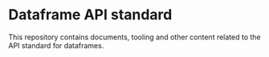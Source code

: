 # Dataframe API standard

This repository contains documents, tooling and other content related to the
API standard for dataframes.

